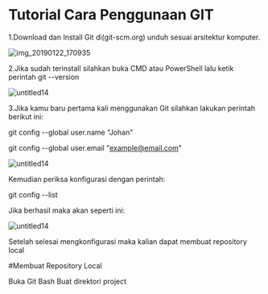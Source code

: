 # Tutorial Cara Penggunaan GIT

1.Download dan Install Git di(git-scm.org) unduh sesuai arsitektur komputer.

![img_20190122_170935](https://user-images.githubusercontent.com/46512504/51528440-40425880-1e69-11e9-8b10-27173b7a5c3a.jpg)

2.Jika sudah terinstall silahkan buka CMD atau PowerShell lalu ketik perintah git --version

![untitled14](https://user-images.githubusercontent.com/46512504/51529195-d88d0d00-1e6a-11e9-95bd-ded516b8c7df.jpg)

3.Jika kamu baru pertama kali menggunakan Git silahkan lakukan perintah berikut ini:
 
 git config --global user.name "Johan"
 
 git config --global user.email "example@email.com"

![untitled14](https://user-images.githubusercontent.com/46512504/51530914-9665ca80-1e6e-11e9-91ab-d5a07d1990df.jpg)


Kemudian periksa konfigurasi dengan perintah:
 
 git config --list
 
Jika berhasil maka akan seperti ini:

![untitled14](https://user-images.githubusercontent.com/46512504/51531479-21939000-1e70-11e9-9cd1-cd9f42c9e696.jpg)

 Setelah selesai mengkonfigurasi maka kalian dapat membuat repository local
 
 #Membuat Repository Local
 
 Buka Git Bash
 Buat direktori project


